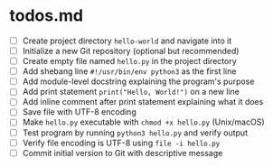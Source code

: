 # todos.md

- [ ] Create project directory `hello-world` and navigate into it
- [ ] Initialize a new Git repository (optional but recommended)
- [ ] Create empty file named `hello.py` in the project directory
- [ ] Add shebang line `#!/usr/bin/env python3` as the first line
- [ ] Add module-level docstring explaining the program's purpose
- [ ] Add print statement `print("Hello, World!")` on a new line
- [ ] Add inline comment after print statement explaining what it does
- [ ] Save file with UTF-8 encoding
- [ ] Make `hello.py` executable with `chmod +x hello.py` (Unix/macOS)
- [ ] Test program by running `python3 hello.py` and verify output
- [ ] Verify file encoding is UTF-8 using `file -i hello.py`
- [ ] Commit initial version to Git with descriptive message